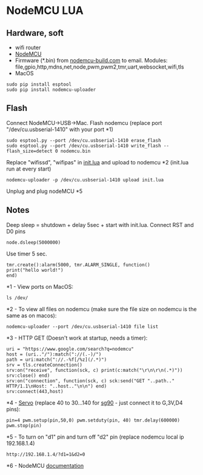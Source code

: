 # NodeMCU LUA
## Hardware, soft
* wifi router
* [NodeMCU](https://www.ebay.com/sch/i.html?_nkw=nodemcu)
* Firmware (*.bin) from [nodemcu-build.com](https://nodemcu-build.com) to email. Modules: file,gpio,http,mdns,net,node,pwm,pwm2,tmr,uart,websocket,wifi,tls
* MacOS
```
sudo pip install esptool
sudo pip install nodemcu-uploader
```
## Flash
Connect NodeMCU->USB->Mac. Flash nodemcu (replace port "/dev/cu.usbserial-1410" with your port *1)
```
sudo esptool.py --port /dev/cu.usbserial-1410 erase_flash
sudo esptool.py --port /dev/cu.usbserial-1410 write_flash --flash_size=detect 0 nodemcu.bin
```
Replace "wifissd", "wifipas" in [init.lua](init.lua) and upload to nodemcu *2 (init.lua run at every start)
```
nodemcu-uploader -p /dev/cu.usbserial-1410 upload init.lua
```
Unplug and plug nodeMCU *5
## Notes
Deep sleep = shutdown + delay 5sec + start with init.lua. Connect RST and D0 pins
```
node.dsleep(5000000)
```
Use timer 5 sec.
```
tmr.create():alarm(5000, tmr.ALARM_SINGLE, function()
print("hello world!")
end)
```
*1 - View ports on MacOS:
```
ls /dev/
```
*2 - To view all files on nodemcu (make sure the file size on nodemcu is the same as on macos):
```
nodemcu-uploader --port /dev/cu.usbserial-1410 file list
```
*3 - HTTP GET (Doesn't work at startup, needs a timer):
```
uri = "https://www.google.com/search?q=nodemcu"
host = (uri.."/"):match("://(.-)/")
path = uri:match("://.-%f[/%z](/.*)")
srv = tls.createConnection()
srv:on("receive", function(sck, c) print(c:match("\r\n\r\n(.*)")) srv:close() end)
srv:on("connection", function(sck, c) sck:send("GET "..path.." HTTP/1.1\nHost: "..host.."\n\n") end)
srv:connect(443,host)
```
*4 - [Servo](https://servodatabase.com/?sort=price) (replace 40 to 30...140 for [sg90](https://www.ebay.com/sch/i.html?_nkw=sg90) - just connect it to G,3V,D4 pins):
```
pin=4 pwm.setup(pin,50,0) pwm.setduty(pin, 40) tmr.delay(600000) pwm.stop(pin)
```
*5 - То turn on "d1" pin and turn off "d2" pin (replace nodemcu local ip 192.168.1.4)
```
http://192.168.1.4/?d1=1&d2=0
```
*6 - NodeMCU [documentation](https://nodemcu.readthedocs.io/en/release/lua-modules/README/)
